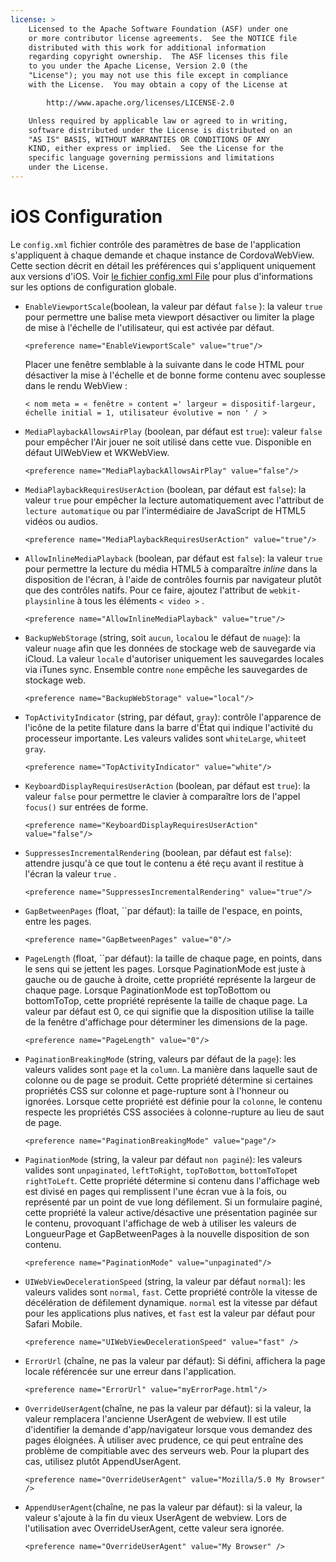 ```yaml
---
license: >
    Licensed to the Apache Software Foundation (ASF) under one
    or more contributor license agreements.  See the NOTICE file
    distributed with this work for additional information
    regarding copyright ownership.  The ASF licenses this file
    to you under the Apache License, Version 2.0 (the
    "License"); you may not use this file except in compliance
    with the License.  You may obtain a copy of the License at

        http://www.apache.org/licenses/LICENSE-2.0

    Unless required by applicable law or agreed to in writing,
    software distributed under the License is distributed on an
    "AS IS" BASIS, WITHOUT WARRANTIES OR CONDITIONS OF ANY
    KIND, either express or implied.  See the License for the
    specific language governing permissions and limitations
    under the License.
---
```


# iOS Configuration

Le `config.xml` fichier contrôle des paramètres de base de l'application s'appliquent à chaque demande et chaque instance de CordovaWebView. Cette section décrit en détail les préférences qui s'appliquent uniquement aux versions d'iOS. Voir [le fichier config.xml File][1] pour plus d'informations sur les options de configuration globale.

 [1]: config_ref_index.md.html#The%20config.xml%20File

*   `EnableViewportScale`(boolean, la valeur par défaut `false` ): la valeur `true` pour permettre une balise meta viewport désactiver ou limiter la plage de mise à l'échelle de l'utilisateur, qui est activée par défaut.
    
        <preference name="EnableViewportScale" value="true"/>
        
    
    Placer une fenêtre semblable à la suivante dans le code HTML pour désactiver la mise à l'échelle et de bonne forme contenu avec souplesse dans le rendu WebView :
    
        < nom meta = « fenêtre » content =' largeur = dispositif-largeur, échelle initial = 1, utilisateur évolutive = non ' / >
        

*   `MediaPlaybackAllowsAirPlay` (boolean, par défaut est `true`): valeur `false` pour empêcher l'Air jouer ne soit utilisé dans cette vue. Disponible en défaut UIWebView et WKWebView.
    
        <preference name="MediaPlaybackAllowsAirPlay" value="false"/>
        

*   `MediaPlaybackRequiresUserAction` (boolean, par défaut est `false`): la valeur `true` pour empêcher la lecture automatiquement avec l'attribut de `lecture automatique` ou par l'intermédiaire de JavaScript de HTML5 vidéos ou audios.
    
        <preference name="MediaPlaybackRequiresUserAction" value="true"/>
        

*   `AllowInlineMediaPlayback` (boolean, par défaut est `false`): la valeur `true` pour permettre la lecture du média HTML5 à comparaître *inline* dans la disposition de l'écran, à l'aide de contrôles fournis par navigateur plutôt que des contrôles natifs. Pour ce faire, ajoutez l'attribut de `webkit-playsinline` à tous les éléments `< video >` .
    
        <preference name="AllowInlineMediaPlayback" value="true"/>
        

*   `BackupWebStorage` (string, soit `aucun`, `local`ou le défaut de `nuage`): la valeur `nuage` afin que les données de stockage web de sauvegarde via iCloud. La valeur `locale` d'autoriser uniquement les sauvegardes locales via iTunes sync. Ensemble contre `none` empêche les sauvegardes de stockage web.
    
        <preference name="BackupWebStorage" value="local"/>
        

*   `TopActivityIndicator` (string, par défaut, `gray`): contrôle l'apparence de l'icône de la petite filature dans la barre d'État qui indique l'activité du processeur importante. Les valeurs valides sont `whiteLarge`, `white`et `gray`.
    
        <preference name="TopActivityIndicator" value="white"/>
        

*   `KeyboardDisplayRequiresUserAction` (boolean, par défaut est `true`): la valeur `false` pour permettre le clavier à comparaître lors de l'appel `focus()` sur entrées de forme.
    
        <preference name="KeyboardDisplayRequiresUserAction" value="false"/>
        

*   `SuppressesIncrementalRendering` (boolean, par défaut est `false`): attendre jusqu'à ce que tout le contenu a été reçu avant il restitue à l'écran la valeur `true` .
    
        <preference name="SuppressesIncrementalRendering" value="true"/>
        

*   `GapBetweenPages` (float, ``par défaut): la taille de l'espace, en points, entre les pages.
    
        <preference name="GapBetweenPages" value="0"/>
        

*   `PageLength` (float, ``par défaut): la taille de chaque page, en points, dans le sens qui se jettent les pages. Lorsque PaginationMode est juste à gauche ou de gauche à droite, cette propriété représente la largeur de chaque page. Lorsque PaginationMode est topToBottom ou bottomToTop, cette propriété représente la taille de chaque page. La valeur par défaut est 0, ce qui signifie que la disposition utilise la taille de la fenêtre d'affichage pour déterminer les dimensions de la page.
    
        <preference name="PageLength" value="0"/>
        

*   `PaginationBreakingMode` (string, valeurs par défaut de la `page`): les valeurs valides sont `page` et la `column`. La manière dans laquelle saut de colonne ou de page se produit. Cette propriété détermine si certaines propriétés CSS sur colonne et page-rupture sont à l'honneur ou ignorées. Lorsque cette propriété est définie pour la `colonne`, le contenu respecte les propriétés CSS associées à colonne-rupture au lieu de saut de page.
    
        <preference name="PaginationBreakingMode" value="page"/>
        

*   `PaginationMode` (string, la valeur par défaut `non paginé`): les valeurs valides sont `unpaginated`, `leftToRight`, `topToBottom`, `bottomToTop`et `rightToLeft`. Cette propriété détermine si contenu dans l'affichage web est divisé en pages qui remplissent l'une écran vue à la fois, ou représenté par un point de vue long défilement. Si un formulaire paginé, cette propriété la valeur active/désactive une présentation paginée sur le contenu, provoquant l'affichage de web à utiliser les valeurs de LongueurPage et GapBetweenPages à la nouvelle disposition de son contenu.
    
        <preference name="PaginationMode" value="unpaginated"/>
        

*   `UIWebViewDecelerationSpeed` (string, la valeur par défaut `normal`): les valeurs valides sont `normal`, `fast`. Cette propriété contrôle la vitesse de décélération de défilement dynamique. `normal` est la vitesse par défaut pour les applications plus natives, et `fast` est la valeur par défaut pour Safari Mobile.
    
        <preference name="UIWebViewDecelerationSpeed" value="fast" />
        

*   `ErrorUrl` (chaîne, ne pas la valeur par défaut): Si défini, affichera la page locale référencée sur une erreur dans l'application.
    
        <preference name="ErrorUrl" value="myErrorPage.html"/>
        

*   `OverrideUserAgent`(chaîne, ne pas la valeur par défaut): si la valeur, la valeur remplacera l'ancienne UserAgent de webview. Il est utile d'identifier la demande d'app/navigateur lorsque vous demandez des pages éloignées. À utiliser avec prudence, ce qui peut entraîne des problème de compitiable avec des serveurs web. Pour la plupart des cas, utilisez plutôt AppendUserAgent.
    
        <preference name="OverrideUserAgent" value="Mozilla/5.0 My Browser" />
        

*   `AppendUserAgent`(chaîne, ne pas la valeur par défaut): si la valeur, la valeur s'ajoute à la fin du vieux UserAgent de webview. Lors de l'utilisation avec OverrideUserAgent, cette valeur sera ignorée.
    
        <preference name="OverrideUserAgent" value="My Browser" />